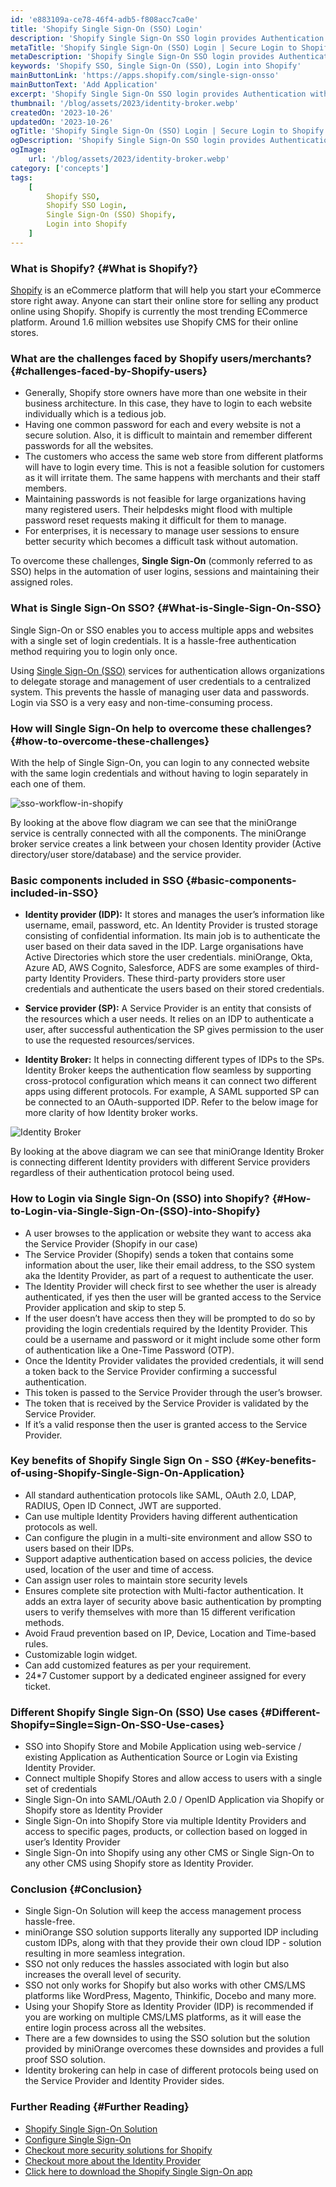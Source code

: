 ```yaml
---
id: 'e883109a-ce78-46f4-adb5-f808acc7ca0e'
title: 'Shopify Single Sign-On (SSO) Login'
description: 'Shopify Single Sign-On SSO login provides Authentication with secure access to Shopify Stores (Plus and Non plus). Supports Shopify SSO Login with all SAML, OAuth, LDAP, Open ID and many more'
metaTitle: 'Shopify Single Sign-On (SSO) Login | Secure Login to Shopify store'
metaDescription: 'Shopify Single Sign-On SSO login provides Authentication with secure access to Shopify Stores (Plus and Non plus). Supports Shopify SSO Login with all SAML, OAuth, LDAP, Open ID and many more'
keywords: 'Shopify SSO, Single Sign-On (SSO), Login into Shopify'
mainButtonLink: 'https://apps.shopify.com/single-sign-onsso'
mainButtonText: 'Add Application'
excerpt: 'Shopify Single Sign-On SSO login provides Authentication with secure access to Shopify Stores (Plus and Non plus). Supports Shopify SSO Login with all SAML, OAuth, LDAP, Open ID and many more.'
thumbnail: '/blog/assets/2023/identity-broker.webp'
createdOn: '2023-10-26'
updatedOn: '2023-10-26'
ogTitle: 'Shopify Single Sign-On (SSO) Login | Secure Login to Shopify store'
ogDescription: 'Shopify Single Sign-On SSO login provides Authentication with secure access to Shopify Stores (Plus and Non plus). Supports Shopify SSO Login with all SAML, OAuth, LDAP, Open ID and many more'
ogImage:
    url: '/blog/assets/2023/identity-broker.webp'
category: ['concepts']
tags:
    [
		Shopify SSO,
        Shopify SSO Login,
        Single Sign-On (SSO) Shopify,
        Login into Shopify
    ]
---
```


### What is Shopify? {#What is Shopify?}

[Shopify](https://plugins.miniorange.com/shopify-single-sign-on) is an eCommerce platform that will help you start your eCommerce store right away. Anyone can start their online store for selling any product online using Shopify. Shopify is currently the most trending ECommerce platform. Around 1.6 million websites use Shopify CMS for their online stores.

### What are the challenges faced by Shopify users/merchants? {#challenges-faced-by-Shopify-users}

- Generally, Shopify store owners have more than one website in their business architecture. In this case, they have to login to each website individually which is a tedious job.
- Having one common password for each and every website is not a secure solution. Also, it is difficult to maintain and remember different passwords for all the websites.
- The customers who access the same web store from different platforms will have to login every time. This is not a feasible solution for customers as it will irritate them. The same happens with merchants and their staff members.
- Maintaining passwords is not feasible for large organizations having many registered users. Their helpdesks might flood with multiple password reset requests making it difficult for them to manage.
- For enterprises, it is necessary to manage user sessions to ensure better security which becomes a difficult task without automation.

To overcome these challenges, **Single Sign-On** (commonly referred to as SSO) helps in the automation of user logins, sessions and maintaining their assigned roles.

### What is Single Sign-On SSO? {#What-is-Single-Sign-On-SSO}

Single Sign-On or SSO enables you to access multiple apps and websites with a single set of login credentials. It is a hassle-free authentication method requiring you to login only once.

Using [Single Sign-On (SSO)](https://apps.shopify.com/single-sign-onsso) services for authentication allows organizations to delegate storage and management of user credentials to a centralized system. This prevents the hassle of managing user data and passwords. Login via SSO is a very easy and non-time-consuming process.

### How will Single Sign-On help to overcome these challenges? {#how-to-overcome-these-challenges}

With the help of Single Sign-On, you can login to any connected website with the same login credentials and without having to login separately in each one of them.

![sso-workflow-in-shopify](/blog/assets/2023/sso-workflow-in-shopify.webp)

By looking at the above flow diagram we can see that the miniOrange service is centrally connected with all the components. The miniOrange broker service creates a link between your chosen Identity provider (Active directory/user store/database) and the service provider.

### Basic components included in SSO {#basic-components-included-in-SSO}

- **Identity provider (IDP):** It stores and manages the user’s information like username, email, password, etc. An Identity Provider is trusted storage consisting of confidential information. Its main job is to authenticate the user based on their data saved in the IDP. Large organisations have Active Directories which store the user credentials. miniOrange, Okta, Azure AD, AWS Cognito, Salesforce, ADFS are some examples of third-party Identity Providers. These third-party providers store user credentials and authenticate the users based on their stored credentials.

- **Service provider (SP):** A Service Provider is an entity that consists of the resources which a user needs. It relies on an IDP to authenticate a user, after successful authentication the SP gives permission to the user to use the requested resources/services.

- **Identity Broker:** It helps in connecting different types of IDPs to the SPs. Identity Broker keeps the authentication flow seamless by supporting cross-protocol configuration which means it can connect two different apps using different protocols. For example, A SAML supported SP can be connected to an OAuth-supported IDP. Refer to the below image for more clarity of how Identity broker works.

![Identity Broker](/blog/assets/2023/identity-broker.webp)

By looking at the above diagram we can see that miniOrange Identity Broker is connecting different Identity providers with different Service providers regardless of their authentication protocol being used.

### How to Login via Single Sign-On (SSO) into Shopify? {#How-to-Login-via-Single-Sign-On-(SSO)-into-Shopify}

- A user browses to the application or website they want to access aka the Service Provider (Shopify in our case)
- The Service Provider (Shopify) sends a token that contains some information about the user, like their email address, to the SSO system aka the Identity Provider, as part of a request to authenticate the user.
- The Identity Provider will check first to see whether the user is already authenticated, if yes then the user will be granted access to the Service Provider application and skip to step 5.
- If the user doesn’t have access then they will be prompted to do so by providing the login credentials required by the Identity Provider. This could be a username and password or it might include some other form of authentication like a One-Time Password (OTP).
- Once the Identity Provider validates the provided credentials, it will send a token back to the Service Provider confirming a successful authentication.
- This token is passed to the Service Provider through the user’s browser.
- The token that is received by the Service Provider is validated by the Service Provider.
- If it’s a valid response then the user is granted access to the Service Provider.

### Key benefits of Shopify Single Sign On ‑ SSO {#Key-benefits-of-using-Shopify-Single-Sign-On-Application}

- All standard authentication protocols like SAML, OAuth 2.0, LDAP, RADIUS, Open ID Connect, JWT are supported.
- Can use multiple Identity Providers having different authentication protocols as well.
- Can configure the plugin in a multi-site environment and allow SSO to users based on their IDPs.
- Support adaptive authentication based on access policies, the device used, location of the user and time of access.
- Can assign user roles to maintain store security levels
- Ensures complete site protection with Multi-factor authentication. It adds an extra layer of security above basic authentication by prompting users to verify themselves with more than 15 different verification methods.
- Avoid Fraud prevention based on IP, Device, Location and Time-based rules.
- Customizable login widget.
- Can add customized features as per your requirement.
- 24\*7 Customer support by a dedicated engineer assigned for every ticket.

### Different Shopify Single Sign-On (SSO) Use cases {#Different-Shopify=Single=Sign-On-SSO-Use-cases}

- SSO into Shopify Store and Mobile Application using web-service / existing Application as Authentication Source or Login via Existing Identity Provider.
- Connect multiple Shopify Stores and allow access to users with a single set of credentials
- Single Sign-On into SAML/OAuth 2.0 / OpenID Application via Shopify or Shopify store as Identity Provider
- Single Sign-On into Shopify Store via multiple Identity Providers and access to specific pages, products, or collection based on logged in user’s Identity Provider
- Single Sign-On into Shopify using any other CMS or Single Sign-On to any other CMS using Shopify store as Identity Provider.

### Conclusion {#Conclusion}

- Single Sign-On Solution will keep the access management process hassle-free.
- miniOrange SSO solution supports literally any supported IDP including custom IDPs, along with that they provide their own cloud IDP - solution resulting in more seamless integration.
- SSO not only reduces the hassles associated with login but also increases the overall level of security.
- SSO not only works for Shopify but also works with other CMS/LMS platforms like WordPress, Magento, Thinkific, Docebo and many more.
- Using your Shopify Store as Identity Provider (IDP) is recommended if you are working on multiple CMS/LMS platforms, as it will ease the entire login process across all the websites.
- There are a few downsides to using the SSO solution but the solution provided by miniOrange overcomes these downsides and provides a full proof SSO solution.
- Identity brokering can help in case of different protocols being used on the Service Provider and Identity Provider sides.

### Further Reading {#Further Reading}

- [Shopify Single Sign-On Solution](https://plugins.miniorange.com/shopify-single-sign-on)
- [Configure Single Sign-On](https://plugins.miniorange.com/shopify-single-sign-on#setupguide)
- [Checkout more security solutions for Shopify](https://plugins.miniorange.com/shopify)
- [Checkout more about the Identity Provider](https://www.miniorange.com/)
- [Click here to download the Shopify Single Sign-On app](https://apps.shopify.com/single-sign-onsso)
